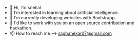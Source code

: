 - 👋 Hi, I’m snehal
- 👀 I’m interested in learning about artificial intelligence.
- 🌱 I’m currently developing websites with Bootstrapp.
- 💞️ I'd like to work with you on an open source contribution and hackathon. 
- 📫 How to reach me --> saghanekar07@gmail.com


